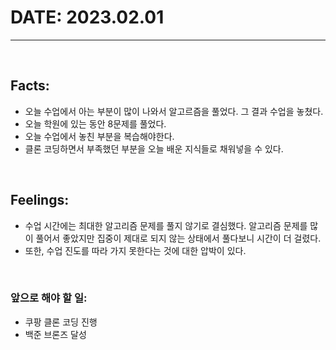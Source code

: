 # DATE: 2023.02.01
<hr>
<br>

## Facts: 
- 오늘 수업에서 아는 부분이 많이 나와서 알고르즘을 풀었다. 그 결과 수업을 놓쳤다. 
- 오늘 학원에 있는 동안 8문제를 풀었다. 
- 오늘 수업에서 놓친 부분을 복습해야한다. 
- 클론 코딩하면서 부족했던 부분을 오늘 배운 지식들로 채워넣을 수 있다.
<br>

## Feelings: 
- 수업 시간에는 최대한 알고리즘 문제를 풀지 않기로 결심했다. 알고리즘 문제를 많이 풀어서 좋았지만 집중이 제대로 되지 않는 상태에서 풀다보니 시간이 더 걸렸다. 
- 또한, 수업 진도를 따라 가지 못한다는 것에 대한 압박이 있다. 
<br>

### 앞으로 해야 할 일: 
- 쿠팡 클론 코딩 진행
- 백준 브론즈 달성
